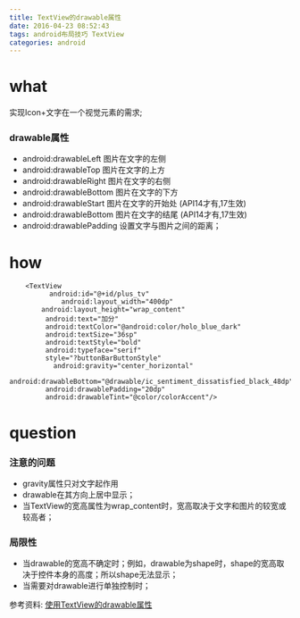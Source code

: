 ```yaml
---
title: TextView的drawable属性
date: 2016-04-23 08:52:43
tags: android布局技巧 TextView
categories: android
---
```

# what
实现Icon+文字在一个视觉元素的需求;
### drawable属性
* android:drawableLeft 图片在文字的左侧  
* android:drawableTop 图片在文字的上方  
* android:drawableRight 图片在文字的右侧  
* android:drawableBottom 图片在文字的下方  
* android:drawableStart 图片在文字的开始处 (API14才有,17生效)  
* android:drawableBottom  图片在文字的结尾 (API14才有,17生效)  
* android:drawablePadding 设置文字与图片之间的距离；  


# how
		<TextView
	  	 	  android:id="@+id/plus_tv"
				 android:layout_width="400dp"
	        android:layout_height="wrap_content"
	   		 android:text="加分"
	    	 android:textColor="@android:color/holo_blue_dark"  
	    	 android:textSize="36sp"
	    	 android:textStyle="bold"
	    	 android:typeface="serif"  
	   		 style="?buttonBarButtonStyle"
			   android:gravity="center_horizontal"
	    	 android:drawableBottom="@drawable/ic_sentiment_dissatisfied_black_48dp"
	    	 android:drawablePadding="20dp"
	    	 android:drawableTint="@color/colorAccent"/>  



# question

### 注意的问题
* gravity属性只对文字起作用  
* drawable在其方向上居中显示；
* 当TextView的宽高属性为wrap_content时，宽高取决于文字和图片的较宽或较高者；

### 局限性
* 当drawable的宽高不确定时；例如，drawable为shape时，shape的宽高取决于控件本身的高度；所以shape无法显示；  
* 当需要对drawable进行单独控制时；

参考资料: [使用TextView的drawable属性](http://toughcoder.net/blog/2015/05/20/android-layout-trick-drawable-of-textview/)